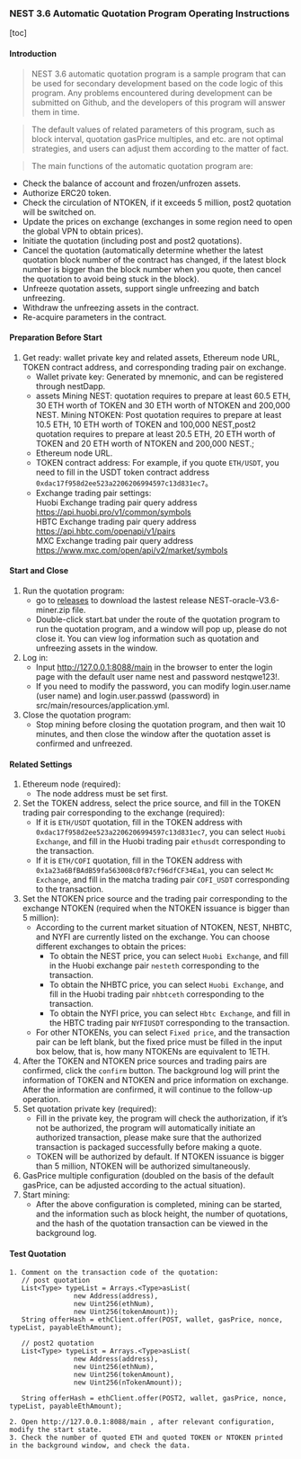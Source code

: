 ### NEST 3.6 Automatic Quotation Program Operating Instructions

[toc]

#### Introduction

> NEST 3.6 automatic quotation program is a sample program that can be used for secondary development based on the code logic of this program. Any problems encountered during development can be submitted on Github, and the developers of this program will answer them in time.

> The default values of related parameters of this program, such as block interval, quotation gasPrice multiples, and etc. are not optimal strategies, and users can adjust them according to the matter of fact.

> The main functions of the automatic quotation program are:
   * Check the balance of account and frozen/unfrozen assets.
   * Authorize ERC20 token.
   * Check the circulation of NTOKEN, if it exceeds 5 million, post2 quotation will be switched on.
   * Update the prices on exchange (exchanges in some region need to open the global VPN to obtain prices).
   * Initiate the quotation (including post and post2 quotations).
   * Cancel the quotation (automatically determine whether the latest quotation block number of the contract has changed, if the latest block number is bigger than the block number when you quote, then cancel the quotation to avoid being stuck in the block).
   * Unfreeze quotation assets, support single unfreezing and batch unfreezing.
   * Withdraw the unfreezing assets in the contract.
   * Re-acquire parameters in the contract.

#### Preparation Before Start

1. Get ready: wallet private key and related assets, Ethereum node URL, TOKEN contract address, and corresponding trading pair on exchange.
   * Wallet private key:
   Generated by mnemonic, and can be registered through nestDapp.
   * assets 
   Mining NEST: quotation requires to prepare at least 60.5 ETH, 30 ETH worth of TOKEN and 30 ETH worth of NTOKEN and 200,000 NEST.
   Mining NTOKEN: Post quotation requires to prepare at least 10.5 ETH, 10 ETH worth of TOKEN and 100,000 NEST,post2 quotation requires to prepare at least 20.5 ETH, 20 ETH worth of TOKEN and 20 ETH worth of NTOKEN and 200,000 NEST.; 
   * Ethereum node URL.
   * TOKEN contract address:
   For example, if you quote `ETH/USDT`, you need to fill in the USDT token contract address 
`0xdac17f958d2ee523a2206206994597c13d831ec7`。
   * Exchange trading pair settings:
   <br/> Huobi Exchange trading pair query address
    https://api.huobi.pro/v1/common/symbols
   <br/> HBTC Exchange trading pair query address 
    https://api.hbtc.com/openapi/v1/pairs
   <br/> MXC Exchange trading pair query address
    https://www.mxc.com/open/api/v2/market/symbols

#### Start and Close
1. Run the quotation program:
   * go to [releases](https://github.com/NEST-Protocol/NEST-Oracle-V3.6-minner/releases/tag/NEST-Oracle-V3.6-minner) to download the lastest release NEST-oracle-V3.6-miner.zip file.
   * Double-click start.bat under the route of the quotation program to run the quotation program, and a window will pop up, please do not close it. You can view log information such as quotation and unfreezing assets in the window.
2. Log in:
   * Input http://127.0.0.1:8088/main in the browser to enter the login page with the default user name nest and password nestqwe123!.
   * If you need to modify the password, you can modify login.user.name (user name) and login.user.passwd (password) in src/main/resources/application.yml.
3. Close the quotation program:
   * Stop mining before closing the quotation program, and then wait 10 minutes, and then close the window after the quotation asset is confirmed and unfreezed.

#### Related Settings

1. Ethereum node (required):
   * The node address must be set first.
2. Set the TOKEN address, select the price source, and fill in the TOKEN trading pair corresponding to the exchange (required):
   * If it is `ETH/USDT` quotation, fill in the TOKEN address with `0xdac17f958d2ee523a2206206994597c13d831ec7`, you can select `Huobi Exchange`, and fill in the Huobi trading pair `ethusdt` corresponding to the transaction.
   * If it is `ETH/COFI` quotation, fill in the TOKEN address with `0x1a23a6BfBAdB59fa563008c0fB7cf96dfCF34Ea1`, you can select `Mc Exchange`, and fill in the matcha trading pair `COFI_USDT` corresponding to the transaction.
3. Set the NTOKEN price source and the trading pair corresponding to the exchange NTOKEN (required when the NTOKEN issuance is bigger than 5 million):
   * According to the current market situation of NTOKEN, NEST, NHBTC, and NYFI are currently listed on the exchange. You can choose different exchanges to obtain the prices:
       * To obtain the NEST price, you can select `Huobi Exchange`, and fill in the Huobi exchange pair `nesteth` corresponding to the transaction.
       * To obtain the NHBTC price, you can select `Huobi Exchange`, and fill in the Huobi trading pair `nhbtceth` corresponding to the transaction.
       * To obtain the NYFI price, you can select `Hbtc Exchange`, and fill in the HBTC trading pair `NYFIUSDT` corresponding to the transaction.
   * For other NTOKENs, you can select `Fixed price`, and the transaction pair can be left blank, but the fixed price must be filled in the input box below, that is, how many NTOKENs are equivalent to 1ETH.
4. After the TOKEN and NTOKEN price sources and trading pairs are confirmed, click the `confirm` button. The background log will print the information of TOKEN and NTOKEN and price information on exchange. After the information are confirmed, it will continue to the follow-up operation.
5. Set quotation private key (required):
   * Fill in the private key, the program will check the authorization, if it’s not be authorized, the program will automatically initiate an authorized transaction, please make sure that the authorized transaction is packaged successfully before making a quote.
   * TOKEN will be authorized by default. If NTOKEN issuance is bigger than 5 million, NTOKEN will be authorized simultaneously.
6. GasPrice multiple configuration (doubled on the basis of the default gasPrice, can be adjusted according to the actual situation).
7. Start mining:
   * After the above configuration is completed, mining can be started, and the information such as block height, the number of quotations, and the hash of the quotation transaction can be viewed in the background log.

#### Test Quotation
```
1. Comment on the transaction code of the quotation:
   // post quotation
   List<Type> typeList = Arrays.<Type>asList(
                new Address(address),
                new Uint256(ethNum),
                new Uint256(tokenAmount));
   String offerHash = ethClient.offer(POST, wallet, gasPrice, nonce, typeList, payableEthAmount);

   // post2 quotation
   List<Type> typeList = Arrays.<Type>asList(
                new Address(address),
                new Uint256(ethNum),
                new Uint256(tokenAmount),
                new Uint256(nTokenAmount));

   String offerHash = ethClient.offer(POST2, wallet, gasPrice, nonce, typeList, payableEthAmount);

2. Open http://127.0.0.1:8088/main , after relevant configuration, modify the start state.
3. Check the number of quoted ETH and quoted TOKEN or NTOKEN printed in the background window, and check the data.
```
